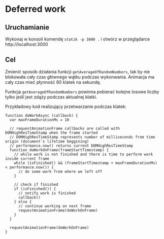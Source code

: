 # Deferred work

## Uruchamianie

Wykonaj w konsoli komendę `statik -p 3000 .` i otwórz w przeglądarce http://localhost:3000

## Cel

Zmienić sposób działania funkcji `getAverageOfRandomNumbers`, tak by nie blokowała cały czas głównego wątku podczas wykonwania.
Animacja ma cały czas mieć płynność 60 klatek na sekundę.

Funkcja `getAverageOfRandomNumbers` powinna pobierać kolejne losowe liczby tylko jeśli jest zdąży podczas aktualnej klatki.

Przykładowy kod realizujący przetwarzanie podczas klatek:
```
function doWorkAsync (callback) {
  var maxFrameDurationMs = 10

  // requestAnimationFrame callbacks are called with DOMHighResTimeStamp when the frame started
  // DOMHighResTimeStamp represents number of milliseconds from time origin (document's lifetime beggining)
  // performance.now() returns current DOMHighResTimeStamp
  function doWorkOnFrame(frameStartTimestamp) {
    // while work is not finished and there is time to perform work inside current frame
    while (isFinished() && (frameStartTimestamp + maxFrameDurationMs) < performance.now()) {
      // do some work from where we left off
    }

    // check if finished
    if (isFinished()) {
      // notify work is finished
      callback()
    } else {
      // continue working on next frame
      requestAnimationFrame(doWorkOnFrame)
    }
  }

  requestAnimationFrame(doWorkOnFrame)
}
```

